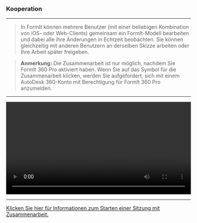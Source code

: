 

### Kooperation

---

> In FormIt können mehrere Benutzer (mit einer beliebigen Kombination von iOS- oder Web-Clients) gemeinsam ein FormIt-Modell bearbeiten und dabei alle ihre Änderungen in Echtzeit beobachten. Sie können gleichzeitig mit anderen Benutzern an derselben Skizze arbeiten oder Ihre Arbeit später freigeben.

> **Anmerkung:** Die Zusammenarbeit ist nur möglich, nachdem Sie FormIt 360 Pro aktiviert haben. Wenn Sie auf das Symbol für die Zusammenarbeit klicken, werden Sie aufgefordert, sich mit einem AutoDesk 360-Konto mit Berechtigung für FormIt 360 Pro anzumelden.

---
<video width="100%" controls>
  <source src="Videos/Collaboration.mp4" type="video/mp4">
</video>

---

[Klicken Sie hier für Informationen zum Starten einer Sitzung mit Zusammenarbeit.](../tool-library/collaboration.md)

